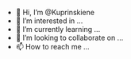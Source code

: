 - 👋 Hi, I’m @Kuprinskiene
- 👀 I’m interested in ...
- 🌱 I’m currently learning ...
- 💞️ I’m looking to collaborate on ...
- 📫 How to reach me ...

<!---
Kuprinskiene/Kuprinskiene is a ✨ special ✨ repository because its `README.md` (this file) appears on your GitHub profile.
You can click the Preview link to take a look at your changes.
--->

